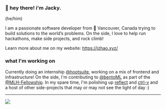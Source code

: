 ### :wave: hey there! i'm Jacky.
(he/him)

I am a passionate software developer from :pushpin: Vancouver, Canada trying to build solutions to the world’s problems. On the side, I love to help run hackathons, make side projects, and rock climb!

Learn more about me on my website: https://jzhao.xyz/

### what I'm working on
Currently doing an internship [@hootsuite](http://hootsuite.com/), working on a mix of frontend and infrastructure! On the side, I'm contributing to [@bentoML](https://github.com/bentoml/BentoML) as part of the [@MLH-Fellowship](https://fellowship.mlh.io/). In my spare time, I'm polishing up [reflect](https://github.com/getreflect) and [ctrl-v](https://github.com/jackyzha0/ctrl-v) and a host of other side-projects that may or may not see the light of day :)

---
<img align="center" src="https://visitor-badge.glitch.me/badge?page_id=jackyzha0.badge">
